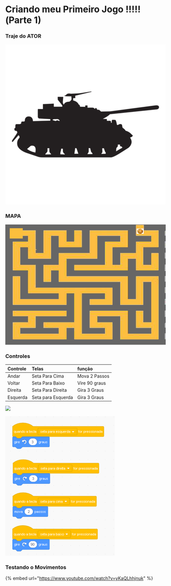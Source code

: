 # Criando meu Primeiro Jogo !!!!!\(Parte 1\)

### Traje do ATOR

![](../../.gitbook/assets/d439b59a8f7fa08b1db6a5ad0a684298-silhueta-de-tanque-militar-by-vexels.png)

### MAPA

![](../../.gitbook/assets/labirinto.png)



### Controles

| Controle | Telas | função |
| :--- | :--- | :--- |
| Andar | Seta Para Cima | Mova 2 Passos |
| Voltar | Seta Para Baixo | Vire 90 graus |
| Direita | Seta Para Direita | Gira 3 Graus |
| Esquerda | Seta para Esquerda | Gira 3 Graus |

![](https://cdn.instructables.com/FXS/JDMB/H4AGIB7X/FXSJDMBH4AGIB7X.LARGE.gif)

![](../../.gitbook/assets/screenshot_2019-07-27-scratch-jogo-da-carocha-do-pao-remix-1.png)

### Testando o Movimentos 

{% embed url="https://www.youtube.com/watch?v=yKaQLhhjnuk" %}



